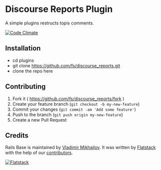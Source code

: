 # Discourse Reports Plugin

A simple plugins restructs topis comments.

[![Code Climate](https://codeclimate.com/github/fs/discourse_reports/badges/gpa.svg)](https://codeclimate.com/github/fs/discourse_reports)

## Installation

- cd plugins
- git clone https://github.com/fs/discourse_reports.git
- clone the repo here

## Contributing

1. Fork it ( https://github.com/fs/discourse_reports/fork )
2. Create your feature branch (`git checkout -b my-new-feature`)
3. Commit your changes (`git commit -am 'Add some feature'`)
4. Push to the branch (`git push origin my-new-feature`)
5. Create a new Pull Request

## Credits

Rails Base is maintained by [Vladimir Mikhailov](http://github.com/VladimirMikhailov).
It was written by [Flatstack](http://www.flatstack.com) with the help of
our
[contributors](http://github.com/fs/discourse_reports/contributors).


[![Flatstack](https://avatars0.githubusercontent.com/u/15136?v=2&s=200)](http://www.flatstack.com)
